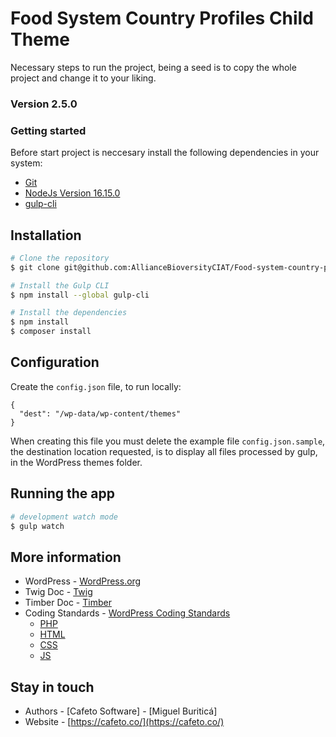 # Food System Country Profiles Child Theme #

Necessary steps to run the project, being a seed is to copy the whole project and change it to your liking.

### Version 2.5.0 ###


### Getting started ###

Before start project is neccesary install the following dependencies in your system:

* [Git](https://git-scm.com/)
* [NodeJs Version 16.15.0](https://nodejs.org)
* [gulp-cli](https://gulpjs.com/)

## Installation
```bash
# Clone the repository
$ git clone git@github.com:AllianceBioversityCIAT/Food-system-country-profiles.git

# Install the Gulp CLI
$ npm install --global gulp-cli

# Install the dependencies
$ npm install
$ composer install
```

## Configuration
Create the `config.json` file, to run locally:

```.config
{
  "dest": "/wp-data/wp-content/themes"
}
```
When creating this file you must delete the example file `config.json.sample`, the destination location requested, is to display all files processed by gulp, in the WordPress themes folder.

## Running the app

```bash
# development watch mode
$ gulp watch

```
## More information
- WordPress - [WordPress.org](https://developer.wordpress.org/themes/getting-started/)
- Twig Doc - [Twig](https://twig.symfony.com/doc/3.x/)
- Timber Doc - [Timber](https://timber.github.io/docs/)
- Coding Standards - [WordPress Coding Standards](https://codex.wordpress.org/WordPress_Coding_Standards)
    * [PHP](https://make.wordpress.org/core/handbook/best-practices/coding-standards/php/)
    * [HTML](https://make.wordpress.org/core/handbook/best-practices/coding-standards/html/)
    * [CSS](https://make.wordpress.org/core/handbook/best-practices/coding-standards/css/)
    * [JS](https://make.wordpress.org/core/handbook/best-practices/coding-standards/javascript/)

## Stay in touch

- Authors - [Cafeto Software] - [Miguel Buriticá]
- Website - [https://cafeto.co/](https://cafeto.co/)
